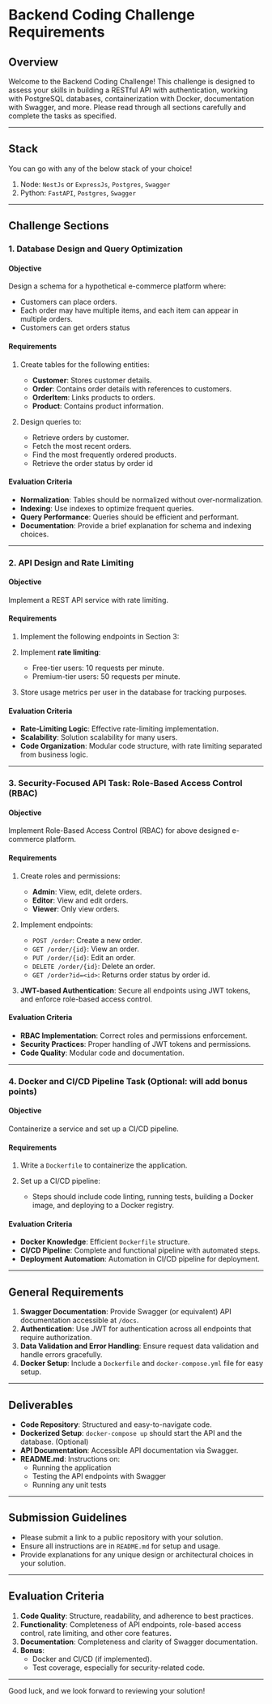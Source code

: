 # **Backend Coding Challenge Requirements**

## **Overview**

Welcome to the Backend Coding Challenge! This challenge is designed to assess your skills in building a RESTful API with authentication, working with PostgreSQL databases, containerization with Docker, documentation with Swagger, and more. Please read through all sections carefully and complete the tasks as specified.

---

## **Stack**
You can go with any of the below stack of your choice!

1. Node: `NestJs` or `ExpressJs`, `Postgres`, `Swagger`
2. Python: `FastAPI`, `Postgres`, `Swagger`

---

## **Challenge Sections**

### **1. Database Design and Query Optimization**

#### **Objective**
Design a schema for a hypothetical e-commerce platform where:
- Customers can place orders.
- Each order may have multiple items, and each item can appear in multiple orders.
- Customers can get orders status

#### **Requirements**
1. Create tables for the following entities:
   - **Customer**: Stores customer details.
   - **Order**: Contains order details with references to customers.
   - **OrderItem**: Links products to orders.
   - **Product**: Contains product information.
   
2. Design queries to:
   - Retrieve orders by customer.
   - Fetch the most recent orders.
   - Find the most frequently ordered products.
   - Retrieve the order status by order id

#### **Evaluation Criteria**
- **Normalization**: Tables should be normalized without over-normalization.
- **Indexing**: Use indexes to optimize frequent queries.
- **Query Performance**: Queries should be efficient and performant.
- **Documentation**: Provide a brief explanation for schema and indexing choices.

---

### **2. API Design and Rate Limiting**

#### **Objective**
Implement a REST API service with rate limiting.

#### **Requirements**
1. Implement the following endpoints in Section 3:
   
2. Implement **rate limiting**:
   - Free-tier users: 10 requests per minute.
   - Premium-tier users: 50 requests per minute.
   
3. Store usage metrics per user in the database for tracking purposes.

#### **Evaluation Criteria**
- **Rate-Limiting Logic**: Effective rate-limiting implementation.
- **Scalability**: Solution scalability for many users.
- **Code Organization**: Modular code structure, with rate limiting separated from business logic.

---

### **3. Security-Focused API Task: Role-Based Access Control (RBAC)**

#### **Objective**
Implement Role-Based Access Control (RBAC) for above designed e-commerce platform.

#### **Requirements**
1. Create roles and permissions:
   - **Admin**: View, edit, delete orders.
   - **Editor**: View and edit orders.
   - **Viewer**: Only view orders.
   
2. Implement endpoints:
   - `POST /order`: Create a new order.
   - `GET /order/{id}`: View an order.
   - `PUT /order/{id}`: Edit an order.
   - `DELETE /order/{id}`: Delete an order.
   - `GET /order?id=<id>`: Returns order status by order id.

3. **JWT-based Authentication**: Secure all endpoints using JWT tokens, and enforce role-based access control.

#### **Evaluation Criteria**
- **RBAC Implementation**: Correct roles and permissions enforcement.
- **Security Practices**: Proper handling of JWT tokens and permissions.
- **Code Quality**: Modular code and documentation.

---

### **4. Docker and CI/CD Pipeline Task** (Optional: will add bonus points)

#### **Objective**
Containerize a service and set up a CI/CD pipeline.

#### **Requirements**

1. Write a `Dockerfile` to containerize the application.

2. Set up a CI/CD pipeline:
   - Steps should include code linting, running tests, building a Docker image, and deploying to a Docker registry.

#### **Evaluation Criteria**
- **Docker Knowledge**: Efficient `Dockerfile` structure.
- **CI/CD Pipeline**: Complete and functional pipeline with automated steps.
- **Deployment Automation**: Automation in CI/CD pipeline for deployment.

---

## **General Requirements**

1. **Swagger Documentation**: Provide Swagger (or equivalent) API documentation accessible at `/docs`.
2. **Authentication**: Use JWT for authentication across all endpoints that require authorization.
3. **Data Validation and Error Handling**: Ensure request data validation and handle errors gracefully.
4. **Docker Setup**: Include a `Dockerfile` and `docker-compose.yml` file for easy setup.

---

## **Deliverables**

- **Code Repository**: Structured and easy-to-navigate code.
- **Dockerized Setup**: `docker-compose up` should start the API and the database. (Optional)
- **API Documentation**: Accessible API documentation via Swagger.
- **README.md**: Instructions on:
   - Running the application
   - Testing the API endpoints with Swagger
   - Running any unit tests

---

## **Submission Guidelines**

- Please submit a link to a public repository with your solution.
- Ensure all instructions are in `README.md` for setup and usage.
- Provide explanations for any unique design or architectural choices in your solution.

---

## **Evaluation Criteria**

1. **Code Quality**: Structure, readability, and adherence to best practices.
2. **Functionality**: Completeness of API endpoints, role-based access control, rate limiting, and other core features.
3. **Documentation**: Completeness and clarity of Swagger documentation.
4. **Bonus**:
   - Docker and CI/CD (if implemented).
   - Test coverage, especially for security-related code.

---

Good luck, and we look forward to reviewing your solution!